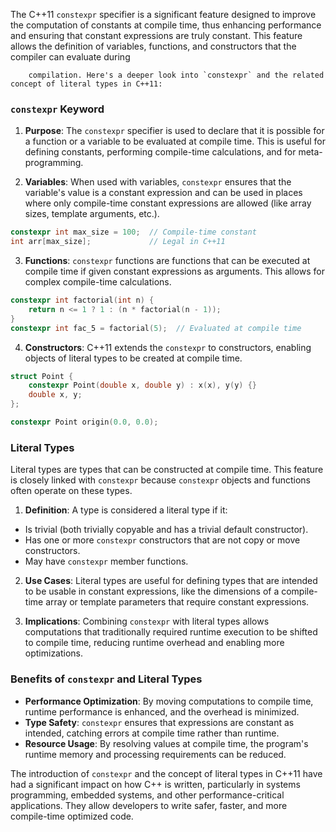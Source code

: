 The C++11 `constexpr` specifier is a significant feature designed to improve the computation of constants at compile time, thus enhancing performance and ensuring that constant expressions are truly constant. This feature allows the definition of variables, functions, and constructors that the compiler can evaluate during

        compilation. Here's a deeper look into `constexpr` and the related concept of literal types in C++11:

### `constexpr` Keyword

1. **Purpose**: The `constexpr` specifier is used to declare that it is possible for a function or a variable to be evaluated at compile time. This is useful for defining constants, performing compile-time calculations, and for meta-programming.

2. **Variables**: When used with variables, `constexpr` ensures that the variable's value is a constant expression and can be used in places where only compile-time constant expressions are allowed (like array sizes, template arguments, etc.).
```cpp
constexpr int max_size = 100;  // Compile-time constant
int arr[max_size];             // Legal in C++11
```

3. **Functions**: `constexpr` functions are functions that can be executed at compile time if given constant expressions as arguments. This allows for complex compile-time calculations.
```cpp
constexpr int factorial(int n) {
    return n <= 1 ? 1 : (n * factorial(n - 1));
}
constexpr int fac_5 = factorial(5);  // Evaluated at compile time
```

4. **Constructors**: C++11 extends the `constexpr` to constructors, enabling objects of literal types to be created at compile time.
```cpp
struct Point {
    constexpr Point(double x, double y) : x(x), y(y) {}
    double x, y;
};

constexpr Point origin(0.0, 0.0);
```

### Literal Types

Literal types are types that can be constructed at compile time. This feature is closely linked with `constexpr` because `constexpr` objects and functions often operate on these types.

1. **Definition**: A type is considered a literal type if it:
- Is trivial (both trivially copyable and has a trivial default constructor).
- Has one or more `constexpr` constructors that are not copy or move constructors.
- May have `constexpr` member functions.

2. **Use Cases**: Literal types are useful for defining types that are intended to be usable in constant expressions, like the dimensions of a compile-time array or template parameters that require constant expressions.

3. **Implications**: Combining `constexpr` with literal types allows computations that traditionally required runtime execution to be shifted to compile time, reducing runtime overhead and enabling more optimizations.

### Benefits of `constexpr` and Literal Types

- **Performance Optimization**: By moving computations to compile time, runtime performance is enhanced, and the overhead is minimized.
- **Type Safety**: `constexpr` ensures that expressions are constant as intended, catching errors at compile time rather than runtime.
- **Resource Usage**: By resolving values at compile time, the program's runtime memory and processing requirements can be reduced.

The introduction of `constexpr` and the concept of literal types in C++11 have had a significant impact on how C++ is written, particularly in systems programming, embedded systems, and other performance-critical applications. They allow developers to write safer, faster, and more compile-time optimized code.